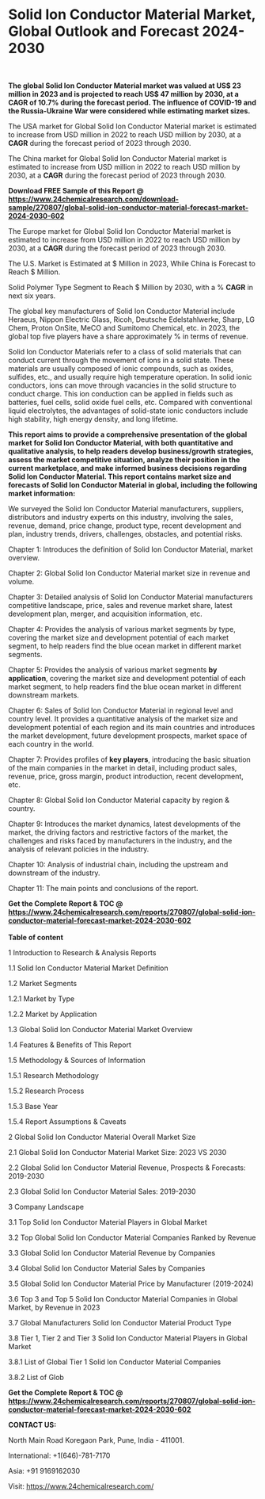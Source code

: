 <h1>Solid Ion Conductor Material Market, Global Outlook and Forecast 2024-2030</h1><br/><p><strong>The global Solid Ion Conductor Material market was valued at US$ 23 million in 2023 and is projected to reach US$ 47 million by 2030, at a <strong>CAGR</strong> of 10.7% during the forecast period. The influence of COVID-19 and the Russia-Ukraine War were considered while estimating market sizes.</strong></p><p>The USA market for Global Solid Ion Conductor Material market is estimated to increase from USD million in 2022 to reach USD million by 2030, at a <strong>CAGR</strong> during the forecast period of 2023 through 2030.</p><p>The China market for Global Solid Ion Conductor Material market is estimated to increase from USD million in 2022 to reach USD million by 2030, at a <strong>CAGR</strong> during the forecast period of 2023 through 2030.</p><div><b>Download FREE Sample of this Report @ <a href="https://www.24chemicalresearch.com/download-sample/270807/global-solid-ion-conductor-material-forecast-market-2024-2030-602">https://www.24chemicalresearch.com/download-sample/270807/global-solid-ion-conductor-material-forecast-market-2024-2030-602</a></b></div><p>The Europe market for Global Solid Ion Conductor Material market is estimated to increase from USD million in 2022 to reach USD million by 2030, at a <strong>CAGR</strong> during the forecast period of 2023 through 2030.</p><p>The U.S. Market is Estimated at $ Million in 2023, While China is Forecast to Reach $ Million.</p><p>Solid Polymer Type Segment to Reach $ Million by 2030, with a % <strong>CAGR</strong> in next six years.</p><p>The global key manufacturers of Solid Ion Conductor Material include Heraeus, Nippon Electric Glass, Ricoh, Deutsche Edelstahlwerke, Sharp, LG Chem, Proton OnSite, MeCO and Sumitomo Chemical, etc. in 2023, the global top five players have a share approximately % in terms of revenue.</p><p>Solid Ion Conductor Materials refer to a class of solid materials that can conduct current through the movement of ions in a solid state. These materials are usually composed of ionic compounds, such as oxides, sulfides, etc., and usually require high temperature operation. In solid ionic conductors, ions can move through vacancies in the solid structure to conduct charge. This ion conduction can be applied in fields such as batteries, fuel cells, solid oxide fuel cells, etc. Compared with conventional liquid electrolytes, the advantages of solid-state ionic conductors include high stability, high energy density, and long lifetime.</p><p><strong>This report aims to provide a comprehensive presentation of the global market for Solid Ion Conductor Material, with both quantitative and qualitative analysis, to help readers develop business/growth strategies, assess the market competitive situation, analyze their position in the current marketplace, and make informed business decisions regarding Solid Ion Conductor Material. This report contains market size and forecasts of Solid Ion Conductor Material in global, including the following market information:</strong></p><p>We surveyed the Solid Ion Conductor Material manufacturers, suppliers, distributors and industry experts on this industry, involving the sales, revenue, demand, price change, product type, recent development and plan, industry trends, drivers, challenges, obstacles, and potential risks.</p><p>Chapter 1: Introduces the definition of Solid Ion Conductor Material, market overview.</p><p>Chapter 2: Global Solid Ion Conductor Material market size in revenue and volume.</p><p>Chapter 3: Detailed analysis of Solid Ion Conductor Material manufacturers competitive landscape, price, sales and revenue market share, latest development plan, merger, and acquisition information, etc.</p><p>Chapter 4: Provides the analysis of various market segments by type, covering the market size and development potential of each market segment, to help readers find the blue ocean market in different market segments.</p><p>Chapter 5: Provides the analysis of various market segments <strong>by application</strong>, covering the market size and development potential of each market segment, to help readers find the blue ocean market in different downstream markets.</p><p>Chapter 6: Sales of Solid Ion Conductor Material in regional level and country level. It provides a quantitative analysis of the market size and development potential of each region and its main countries and introduces the market development, future development prospects, market space of each country in the world.</p><p>Chapter 7: Provides profiles of <strong>key players</strong>, introducing the basic situation of the main companies in the market in detail, including product sales, revenue, price, gross margin, product introduction, recent development, etc.</p><p>Chapter 8: Global Solid Ion Conductor Material capacity by region & country.</p><p>Chapter 9: Introduces the market dynamics, latest developments of the market, the driving factors and restrictive factors of the market, the challenges and risks faced by manufacturers in the industry, and the analysis of relevant policies in the industry.</p><p>Chapter 10: Analysis of industrial chain, including the upstream and downstream of the industry.</p><p>Chapter 11: The main points and conclusions of the report.</p><div><b>Get the Complete Report & TOC @ <a href="https://www.24chemicalresearch.com/reports/270807/global-solid-ion-conductor-material-forecast-market-2024-2030-602">https://www.24chemicalresearch.com/reports/270807/global-solid-ion-conductor-material-forecast-market-2024-2030-602</a></b></div><br><b>Table of content</b><p>1 Introduction to Research & Analysis Reports<br />
 
  1.1 Solid Ion Conductor Material Market Definition<br />
 
  1.2 Market Segments<br />
 
  1.2.1 Market by Type<br />
 
  1.2.2 Market by Application<br />
 
  1.3 Global Solid Ion Conductor Material Market Overview<br />
 
  1.4 Features & Benefits of This Report<br />
 
  1.5 Methodology & Sources of Information<br />
 
  1.5.1 Research Methodology<br />
 
  1.5.2 Research Process<br />
 
  1.5.3 Base Year<br />
 
  1.5.4 Report Assumptions & Caveats<br />
 
 2 Global Solid Ion Conductor Material Overall Market Size<br />
 
  2.1 Global Solid Ion Conductor Material Market Size: 2023 VS 2030<br />
 
  2.2 Global Solid Ion Conductor Material Revenue, Prospects & Forecasts: 2019-2030<br />
 
  2.3 Global Solid Ion Conductor Material Sales: 2019-2030<br />
 
 3 Company Landscape<br />
 
  3.1 Top Solid Ion Conductor Material Players in Global Market<br />
 
  3.2 Top Global Solid Ion Conductor Material Companies Ranked by Revenue<br />
 
  3.3 Global Solid Ion Conductor Material Revenue by Companies<br />
 
  3.4 Global Solid Ion Conductor Material Sales by Companies<br />
 
  3.5 Global Solid Ion Conductor Material Price by Manufacturer (2019-2024)<br />
 
  3.6 Top 3 and Top 5 Solid Ion Conductor Material Companies in Global Market, by Revenue in 2023<br />
 
  3.7 Global Manufacturers Solid Ion Conductor Material Product Type<br />
 
  3.8 Tier 1, Tier 2 and Tier 3 Solid Ion Conductor Material Players in Global Market<br />
 
  3.8.1 List of Global Tier 1 Solid Ion Conductor Material Companies<br />
 
  3.8.2 List of Glob<br><div><b>Get the Complete Report & TOC @ <a href="https://www.24chemicalresearch.com/reports/270807/global-solid-ion-conductor-material-forecast-market-2024-2030-602">https://www.24chemicalresearch.com/reports/270807/global-solid-ion-conductor-material-forecast-market-2024-2030-602</a></b></div></p>
 
 <b>CONTACT US:</b><br>
 
 North Main Road Koregaon Park, Pune, India - 411001.<br/>
 
 International: +1(646)-781-7170<br/>
 
 Asia: +91 9169162030<br/>
 
 Visit: <a href="https://www.24chemicalresearch.com/">https://www.24chemicalresearch.com/</a>
 
 <br>